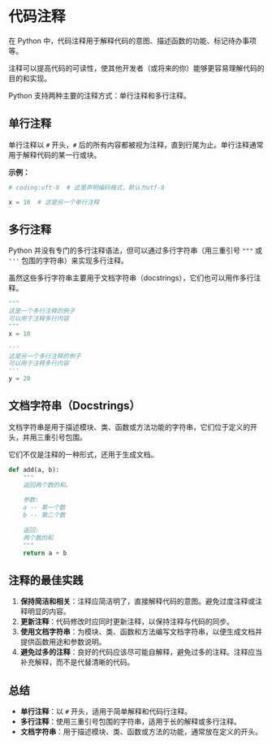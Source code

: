 # 代码注释

在 Python 中，代码注释用于解释代码的意图、描述函数的功能、标记待办事项等。

注释可以提高代码的可读性，使其他开发者（或将来的你）能够更容易理解代码的目的和实现。

Python 支持两种主要的注释方式：单行注释和多行注释。

## 单行注释

单行注释以 `#` 开头，`#` 后的所有内容都被视为注释，直到行尾为止。单行注释通常用于解释代码的某一行或块。

**示例：**

```python
# coding:uft-8  # 这里声明编码格式，默认为utf-8

x = 10  # 这是另一个单行注释
```

## 多行注释

Python 并没有专门的多行注释语法，但可以通过多行字符串（用三重引号 `"""` 或 `'''` 包围的字符串）来实现多行注释。

虽然这些多行字符串主要用于文档字符串（docstrings），它们也可以用作多行注释。



```python
"""
这是一个多行注释的例子
可以用于注释多行内容
"""
x = 10

'''
这是另一个多行注释的例子
可以用于注释多行内容
'''
y = 20
```

## 文档字符串（Docstrings）

文档字符串是用于描述模块、类、函数或方法功能的字符串，它们位于定义的开头，并用三重引号包围。

它们不仅是注释的一种形式，还用于生成文档。

```python
def add(a, b):
    """
    返回两个数的和。
    
    参数:
    a -- 第一个数
    b -- 第二个数
    
    返回:
    两个数的和
    """
    return a + b
```

## 注释的最佳实践

1. **保持简洁和相关**：注释应简洁明了，直接解释代码的意图。避免过度注释或注释明显的内容。
2. **更新注释**：代码修改时应同时更新注释，以保持注释与代码的同步。
3. **使用文档字符串**：为模块、类、函数和方法编写文档字符串，以便生成文档并提供函数用途和参数说明。
4. **避免过多的注释**：良好的代码应该尽可能自解释，避免过多的注释。注释应当补充解释，而不是代替清晰的代码。

## 总结

- **单行注释**：以 `#` 开头，适用于简单解释和代码行注释。
- **多行注释**：使用三重引号包围的字符串，适用于长的解释或多行注释。
- **文档字符串**：用于描述模块、类、函数或方法的功能，通常放在定义的开头。